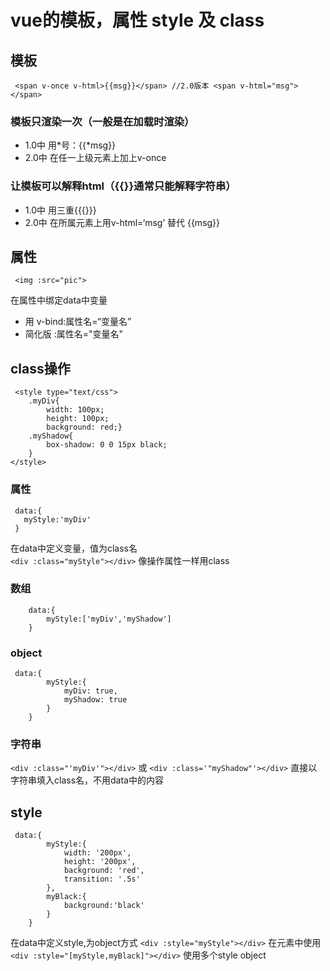 
# vue的模板，属性 style 及 class
## 模板
     <span v-once v-html>{{msg}}</span> //2.0版本 <span v-html="msg"></span>
### 模板只渲染一次（一般是在加载时渲染）
* 1.0中 用*号：{{*msg}}
* 2.0中 在任一上级元素上加上v-once
### 让模板可以解释html（{{}}通常只能解释字符串）
* 1.0中 用三重{{{}}}
* 2.0中 在所属元素上用v-html=‘msg’ 替代 {{msg}}
## 属性
     <img :src="pic">
在属性中绑定data中变量  
* 用   v-bind:属性名=“变量名”
* 简化版  :属性名="变量名"
## class操作
     <style type="text/css">
        .myDiv{
            width: 100px;
            height: 100px;
            background: red;}
        .myShadow{
            box-shadow: 0 0 15px black;
        }
    </style>
### 属性  
     data:{
       myStyle:'myDiv'
     }
在data中定义变量，值为class名  
``<div :class="myStyle"></div>`` 像操作属性一样用class  
### 数组
        data:{
            myStyle:['myDiv','myShadow']
        }
### object
     data:{
            myStyle:{
                myDiv: true,
                myShadow: true
            }
        }
### 字符串
``<div :class="'myDiv'"></div>`` 或 ``<div :class='"myShadow"'></div>`` 直接以字符串填入class名，不用data中的内容
## style        
     data:{
            myStyle:{
                width: '200px',
                height: '200px',
                background: 'red',
                transition: '.5s'
            },
            myBlack:{
                background:'black'
            }
        }
 在data中定义style,为object方式
 ``<div :style="myStyle"></div>`` 在元素中使用  
 ``<div :style="[myStyle,myBlack]"></div>`` 使用多个style object  
 
        
        
